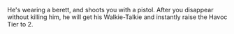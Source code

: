 He's wearing a berett, and shoots you with a pistol. After you disappear without killing him, he will get his Walkie-Talkie and instantly raise the Havoc Tier to 2.